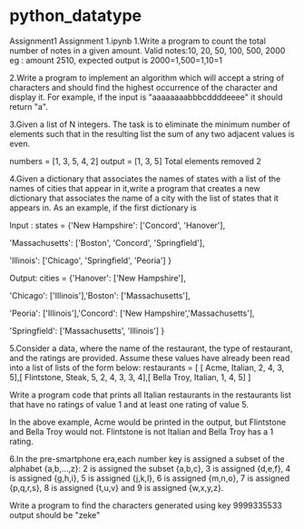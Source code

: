 # python_datatype
Assignment1
Assignment 1.ipynb
1.Write a program to count the total number of notes in a given amount. Valid notes:10, 20, 50, 100, 500, 2000 eg : amount 2510, expected output is 2000=1,500=1,10=1

2.Write a program to implement an algorithm which will accept a string of characters and should find the highest occurrence of the character and display it. For example, if the input is "aaaaaaaabbbcddddeeee" it should return "a".

3.Given a list of N integers. The task is to eliminate the minimum number of elements such that in the resulting list the sum of any two adjacent values is even.

numbers = [1, 3, 5, 4, 2] output = [1, 3, 5] Total elements removed 2

4.Given a dictionary that associates the names of states with a list of the names of cities that appear in it,write a program that creates a new dictionary that associates the name of a city with the list of states that it appears in. As an example, if the first dictionary is

Input : states = {'New Hampshire': ['Concord', 'Hanover'],

'Massachusetts': ['Boston', 'Concord', 'Springfield'],

'Illinois': ['Chicago', 'Springfield', 'Peoria'] }

Output: cities = {'Hanover': ['New Hampshire'],

'Chicago': ['Illinois'],'Boston': ['Massachusetts'],

'Peoria': ['Illinois'],'Concord': ['New Hampshire','Massachusetts'],

'Springfield': ['Massachusetts', 'Illinois'] }

5.Consider a data, where the name of the restaurant, the type of restaurant, and the ratings are provided. Assume these values have already been read into a list of lists of the form below: restaurants = [ [ Acme, Italian, 2, 4, 3, 5],[ Flintstone, Steak, 5, 2, 4, 3, 3, 4],[ Bella Troy, Italian, 1, 4, 5] ]

Write a program code that prints all Italian restaurants in the restaurants list that have no ratings of value 1 and at least one rating of value 5.

In the above example, Acme would be printed in the output, but Flintstone and Bella Troy would not. Flintstone is not Italian and Bella Troy has a 1 rating.

6.In the pre-smartphone era,each number key is assigned a subset of the alphabet {a,b,…,z}: 2 is assigned the subset {a,b,c}, 3 is assigned {d,e,f}, 4 is assigned {g,h,i}, 5 is assigned {j,k,l}, 6 is assigned {m,n,o}, 7 is assigned {p,q,r,s}, 8 is assigned {t,u,v} and 9 is assigned {w,x,y,z}.

Write a program to find the characters generated using key 9999335533 output should be "zeke"
